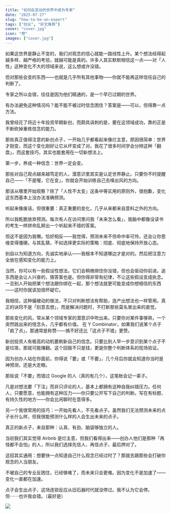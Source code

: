 ```yaml
---
title: "如何在变动的世界中成为专家"
date: "2025-07-27"
slug: "how-to-be-an-expert"
tags: ["创业", "好文推荐"]
cover: "cover.jpg"
icon: "😎"
images: ["cover.jpg"]
---
```

如果这世界是静止不变的，我们对观念的信心就能一路线性上升。某个想法经得起越多样、越严格的考验，就越可能是真的。许多人其实默默相信这一点——对「人性」这种变化不大的领域来说，这么想或许没错。



但对那些会变的东西——也就是几乎所有其他事物——你就不能再这样信任自己的判断了。



专家之所以会错，往往是因为他们精通的，是一个早已过期的世界。



有办法避免这种情况吗？能不能不被过时信念困住？答案是——可以，但得靠一点方法。



我曾经花了将近十年投资早期新创，而颇具讽刺的是，要在这领域成功，靠的正是不断砍掉重练信念的能力。



那些真正值得注意的新创点子，一开始几乎都看起来像烂主意，原因很简单：世界才刚变，而这个变化刚好让它从坏变成了对。我花了很多时间学会分辨这种「翻盘」，而这套技巧，其实也能套用在一切新想法上。



第一步，养成一种信念：世界一定会变。



那些对自己观点越来越笃定的人，潜意识里其实是认定世界静止。只要你不时提醒自己——「不是喔，它在变」，你就会开始训练自己去嗅出风的方向。



那该从哪里开始观察？除了「人性不太变」这条中等实用的原则外，很抱歉，变化这东西基本上没办法准确预测。



听起来像废话，但很重要：真正重要的变化，几乎从来都来自意料之外的方向。



所以我乾脆放弃预测。每次有人在访问里问我「未来怎么看」，我脑中都像没读书的考生一样拼命乱掰出一个听起来不错的答案。



但这不是因为我懒。恰好相反——我觉得，预测未来不但命中率可怜，还会让你思维变得僵硬。与其乱猜，不如选择更实际的策略：彻底、彻底地保持开放心态。



别自以为知道方向，先诚实地承认——我根本不知道哪边才是对的。然后把注意力全放在感知变化的能力上。



当然，你可以有一些假设性想法。它们会稍微绑住你没错，但也会驱动你前进。追东西是会让人兴奋的，猜答案也是。但你得非常有纪律，不让这些假设变成执念。
一旦别人开始把某个想法跟你绑在一起，那个想法就更可能变成你想相信的东西——这时你就该加倍怀疑它。



我相信，这种偏被动的做法，不只对判断想法有帮助，连产出想法也一样管用。真正的诀窍不是「刻意去想」，而是解决问题时，不打断那些莫名冒出来的直觉。



那些变化的风，常从某个领域专家的潜意识中吹出来。只要你对某件事够熟，一个突然跳出来的怪念头，几乎都有价值。
在 Y Combinator，如果我们说某个点子「疯了点」，那通常是称赞——搞不好还比「这点子不错」更赞。



新创投资人有极高的动机要刷新自己的信念。只要比别人早一步意识到某个点子不是垃圾，那就可能赚翻。这个回报不只是钱，更是你整个判断体系的现场验证。



因为创办人站在你面前，你得说「要」或「不要」，几个月后你就会知道你当时是神预测，还是大走眼。



那些说「不要」而错过 Google 的人（真的有几个），这笔帐会记一辈子。



凡是对想法要「下注」而非只评论的人，基本上都拥有这种自我纠错压力。任何人，只要愿意，也能拥有这种压力——你只要公开写下自己的判断。写在有标题、有持久性的地方——你会比闲聊时在意得多。



另一个我很常用的技巧：一开始先看人，不先看点子。虽然我们无法预测未来的点子长什么样，但我很能预测什么样的人会生出未来的点子。



真正的新点子，来自那种：认真、有劲、脑袋够独立的人。



当初我们其实觉得 Airbnb 是烂主意，但我们看得出来——创办人他们是那种「再怪都不会怕」的人，所以我们选择先信人、再信点子，最后押对了。



这招其实通用：想要快一点知道自己什么观念已经过时了？那就去跟那些会打破你观念的人当朋友。



不被自己的专业反困住，已经够难了，而未来只会更难。因为变化不是加速了——变化一直都在加速。



点子会生出点子，这场连锁反应从旧石器时代就没停过。我不认为它会停。
但⋯⋯也许我会错。（最好是）




![](https://prod-files-secure.s3.us-west-2.amazonaws.com/112d0858-5090-4d34-a606-b75eb8d65fd2/46476355-9cf3-4e99-9b7a-3531bc426380/1000202064.png?X-Amz-Algorithm=AWS4-HMAC-SHA256&X-Amz-Content-Sha256=UNSIGNED-PAYLOAD&X-Amz-Credential=ASIAZI2LB466V2W5AUKW%2F20251002%2Fus-west-2%2Fs3%2Faws4_request&X-Amz-Date=20251002T232746Z&X-Amz-Expires=3600&X-Amz-Security-Token=IQoJb3JpZ2luX2VjEJ7%2F%2F%2F%2F%2F%2F%2F%2F%2F%2FwEaCXVzLXdlc3QtMiJGMEQCIGAX9l0sO2Zkiu1%2Bz%2FfDkppVbgzBHdx6DgVSu9PXQPuiAiAHaiZ%2BL1TqnI1L2byGHXqDuT5FZC2KKDBCw4vunsRwoyr%2FAwg3EAAaDDYzNzQyMzE4MzgwNSIMYFPdxU96v%2FODC2RPKtwDy9qFkekuoVad%2BNNYcSFTXx4VY2KDqpsVfyiipyBSItSqyiiRMWliVv7q68wqWGRGTLHVPNlj06%2FzXaNkyXvHzBHzddj%2BPIOZzL3v6dGYTkvLIHdXiqQHhhv7yrKD3uq5KlwQBp0%2Fe1f2d1Kez1u2U0W8YEvyLdHLX8yqJTmOoRdotGOuOk0VPzPM3MlhH8qsJJ0Y1D1tv3Zs4npT8qDh9S%2BjsSEIMjrRn1nxWSFJWst2oHPGHG%2FbvoOpXIov9w%2BSQNHuyF2Lh7VwITfueqrwY0aI3zPOR6Y8Jm%2Fi42ouC5gCKZUqYEtUWJnplQ2%2FUTKFBDw%2F56veCyjNHz9R%2ByuFIPSv0OpGD6C5XIYMbTA3SppZaf7QzZQL6F82WQSb%2BWvvs9nv8EDWj%2FlgQWYyYpjQHhuR0VzTeacmwLvXsua4SAb7BMdFHKYU3Nzh5RvRxSESf4fGATtn2F%2FW%2BLqYONQ90oinqAnCvO8NRg10UC2E7e4w%2FUDIdXlQlGC2NfwKvC15EnoyEIVk2r%2B%2Bw8ibtcbemcXkoHtyCMUokVjQYKZlsmtw9REpXQvBnNqObcFERjrwog%2FbyPpGtN3ymg5FasQb5BfISf6omUVEmcLJnQI5NEWU5lDMqPzRfm7CGIgwl9v7xgY6pgH5TjYqg87Q1jHh0Jxe%2FJ7EiRP74uQouamyBxC%2BlqVQJWYqGt3WNAMiVlfTtUFpRhrP%2FTFUqyxE6Lo7oVRW0p4NhgdaWZfmHnuOTGjsAB9V9dSI%2By2NdmIkUtZp8evfbX%2FXjKEKDG1KHnknIsoz%2F6S1pzePWD7AcMz3%2Bip4AckP6hWUpbbEGsghdnbcAHitjR7JLe6CcV2v44CWL53Pka03f39DZPRI&X-Amz-Signature=ada04699480509e06a8db417bbcae66bfa4bac86e0d903ef2da64dbe4bcaa069&X-Amz-SignedHeaders=host&x-amz-checksum-mode=ENABLED&x-id=GetObject)

